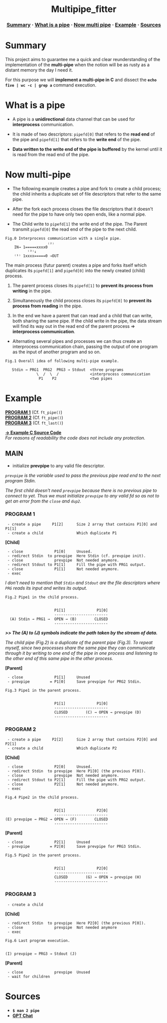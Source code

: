 <h1 align="center">
    Multipipe_fitter
</h1>

<h3 align="center">
    <a href="#summary">Summary</a>
    <span> · </span>
    <a href="#what-is-a-pipe">What is a pipe</a>
    <span> · </span>
    <a href="#now-multi-pipe">Now multi pipe</a>
    <span> · </span>
    <a href="#example">Example</a>
    <span> · </span>
    <a href="#sources">Sources</a>
</h3>

# Summary

This project aims to guarantee me a quick and clear reunderstanding of the
implementation of the **multi-pipe** when the notion will be as rusty as a
distant memory the day I need it.

For this purpose we will **implement a multi-pipe in C** and dissect the **`echo
five | wc -c | grep a`** command execution.

# What is a pipe

- A pipe is a **unidirectional** data channel that can be used for **interprocess**
  communication.

- It is made of two descriptors: `pipefd[0]` that refers to the **read end** of
  the pipe and `pipefd[1]` that refers to the **write end** of the pipe.

- **Data written to the write end of the pipe is buffered** by the kernel until it
  is read from the read end of the pipe.

# Now multi-pipe

- The following example creates a pipe and fork to create a child process; the
  child inherits a duplicate set of file descriptors that refer to the same
  pipe.

- After the fork each process closes the file descriptors that it doesn't need
  for the pipe to have only two open ends, like a normal pipe.

- The Child write to `pipefd[1]` the write end of the pipe.  The Parent transmit
  `pipefd[0]` the read end of the pipe to the next child.

```
Fig.0 Interprocess communication with a single pipe.
                   ₍₂₎
    IN→ 1=====xxxx0
          ⁽³⁾↓
    ⁽¹⁾ 1xxxx=====0 →OUT
```

The main process (futur parent) creates a pipe and forks itself which duplicates
its `pipefd[1]` and `pipefd[0]` into the newly created (child) process.

1. The parent process closes its `pipefd[1]` to **prevent its process from
writing** in the pipe.

2. Simultaneously the child process closes its `pipefd[0]` to **prevent its
process from reading** in the pipe.

3. In the end we have a parent that can read and a child that can write, both
sharing the same pipe.  If the child write in the pipe, the data stream will
find its way out in the read end of the parent process ⇒ **interprocess
communication**.

- Alternating several pipes and processes we can thus create an interprocess
  communication chain, passing the output of one program as the input of another
  program and so on.


```
Fig.1 Overall idea of following multi-pipe example.

   Stdin → PRG1  PRG2  PRG3 → Stdout  <three programs
              \  /  \  /              <interprocess communication
               P1    P2               <two pipes
```

# Example

[**PROGRAM 1**](#program-1) (Cf. `ft_pipe()`)<br>
[**PROGRAM 2**](#program-2) (Cf. `ft_pipe()`)<br>
[**PROGRAM 3**](#program-3) (Cf. `ft_last()`)<br>

[**→ Example C Source Code**](https://github.com/clemedon/Multipipe_tutor/tree/main/src)<br>
*For reasons of readability the code does not include any protection.*

## MAIN

 - initialize **prevpipe** to any valid file descriptor.

*`prevpipe` is the variable used to pass the previous pipe read end to the next
program Stdin.*

*The first child doesn't need `prevpipe` because there is no previous pipe to
connect to yet. Thus we must initialize `prevpipe` to any valid fd so as not to
get an error from the `close` and `dup2`.*

### PROGRAM 1

```
 - create a pipe     P1[2]      Size 2 array that contains P1[0] and P1[1]
 - create a child               Which duplicate P1
```

**[Child]**

```
 - close              P1[0]     Unused.
 - redirect Stdin  to prevpipe  Here Stdin (cf. prevpipe init).
 - close              prevpipe  Not needed anymore.
 - redirect Stdout to P1[1]     Fill the pipe with PRG1 output.
 - close              P1[1]     Not needed anymore.
 - exec
```

*I don't need to mention that `Stdin` and `Stdout` are the file descriptors
where `PRG` reads its input and writes its output.*

```
Fig.2 Pipe1 in the child process.


                      P1[1]              P1[0]
                      ------------------------
  (A) Stdin → PRG1 →  OPEN → (B)        CLOSED
                      ------------------------
```

***>> The (A) to (J) symbols indicate the path taken by the stream of data.***

*The child pipe (Fig.2) is a duplicate of the parent pipe (Fig.3).  To repeat
myself, since two processes share the same pipe they can communicate through it
by writing to one end of the pipe in one process and listening to the other end
of this same pipe in the other process.*

**[Parent]**

```
 - close              P1[1]     Unused
 - prevpipe         = P1[0]     Save prevpipe for PRG2 Stdin.
```

```
Fig.3 Pipe1 in the parent process.


                      P1[1]              P1[0]
                      ------------------------
                      CLOSED        (C) → OPEN → prevpipe (D)
                      ------------------------
```

### PROGRAM 2

```
 - create a pipe     P2[2]      Size 2 array that contains P2[0] and P2[1]
 - create a child               Which duplicate P2
```

**[Child]**

```
 - close              P2[0]     Unused.
 - redirect Stdin  to prevpipe  Here P1[0] (the previous P[0]).
 - close              prevpipe  Not needed anymore.
 - redirect Stdout to P2[1]     Fill the pipe with PRG2 output.
 - close              P2[1]     Not needed anymore.
 - exec
```

```
Fig.4 Pipe2 in the child process.


                      P2[1]              P2[0]
                      ------------------------
(E) prevpipe → PRG2 → OPEN → (F)        CLOSED
                      ------------------------
```

**[Parent]**

```
 - close              P2[1]     Unused
 - prevpipe         = P2[0]     Save prevpipe for PRG3 Stdin.
```

```
Fig.5 Pipe2 in the parent process.


                      P2[1]              P2[0]
                      ------------------------
                      CLOSED        (G) → OPEN → prevpipe (H)
                      ------------------------
```

### PROGRAM 3

```
 - create a child
```

**[Child]**

```
 - redirect Stdin  to prevpipe  Here P2[0] (the previous P[0]).
 - close              prevpipe  Not needed anymore
 - exec
```

```
Fig.6 Last program execution.


(I) prevpipe → PRG3 → Stdout (J)
```

**[Parent]**

```
 - close              prevpipe  Unused
 - wait for children
```

# Sources

- **`$ man 2 pipe`**
- [**GPT Chat**](https://chat.openai.com/chat)
